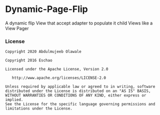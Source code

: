 # Dynamic-Page-Flip
A dynamic flip View that accept adapter to populate it child Views like  a View Pager

### License
```
Copyright 2020 Abdulmujeeb Olawale

Copyright 2016 Eschao

Licensed under the Apache License, Version 2.0

   http://www.apache.org/licenses/LICENSE-2.0

Unless required by applicable law or agreed to in writing, software
distributed under the License is distributed on an "AS IS" BASIS,
WITHOUT WARRANTIES OR CONDITIONS OF ANY KIND, either express or implied.
See the License for the specific language governing permissions and
limitations under the License.
```

